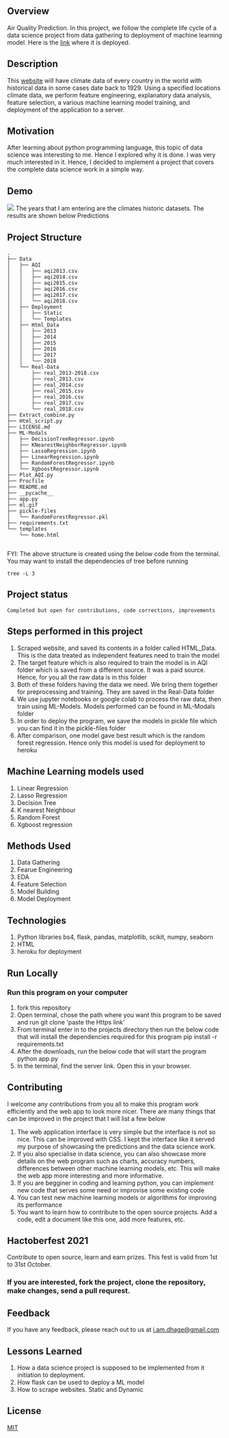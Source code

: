 ## Overview
Air Quality Prediction. In this project, we follow the complete life cycle of a data science project from data gathering to deployment of machine learning model. Here is the [link](https://air-prediction.herokuapp.com) where it is deployed. 

## Description
This [website](https://en.tutiempo.net/climate) will have climate data of every country in the world with historical data in some cases date back to 1929. Using a specified locations climate data, we perform feature engineering, explanatory data analysis, feature selection, a various machine learning model training, and deployment of the application to a server. 


## Motivation
After learning about python programming language, this topic of data science was interesting to me. Hence I explored why it is done. I was very much interested in it. Hence, I decided to implement a project that covers the complete data science work in a simple way. 

## Demo
![](ml.gif)
The years that I am entering are the climates historic datasets. The results are shown below Predictions

## Project Structure
```
.
├── Data
│   ├── AQI
│   │   ├── aqi2013.csv
│   │   ├── aqi2014.csv
│   │   ├── aqi2015.csv
│   │   ├── aqi2016.csv
│   │   ├── aqi2017.csv
│   │   └── aqi2018.csv
│   ├── Deployment
│   │   ├── Static
│   │   └── Templates
│   ├── Html_Data
│   │   ├── 2013
│   │   ├── 2014
│   │   ├── 2015
│   │   ├── 2016
│   │   ├── 2017
│   │   └── 2018
│   └── Real-Data
│       ├── real_2013-2018.csv
│       ├── real_2013.csv
│       ├── real_2014.csv
│       ├── real_2015.csv
│       ├── real_2016.csv
│       ├── real_2017.csv
│       └── real_2018.csv
├── Extract_combine.py
├── Html_script.py
├── LICENSE.md
├── ML-Modals
│   ├── DecisionTreeRegressor.ipynb
│   ├── KNearestNeighborRegressor.ipynb
│   ├── LassoRegression.ipynb
│   ├── LinearRegression.ipynb
│   ├── RandomForestRegressor.ipynb
│   └── XgboostRegressor.ipynb
├── Plot_AQI.py
├── Procfile
├── README.md
├── __pycache__
├── app.py
├── ml.gif
├── pickle-files
│   └── RandomForestRegressor.pkl
├── requirements.txt
└── templates
    └── home.html


```
FYI: The above structure is created using the below code from the terminal. You may want to install the dependencies of tree before running
```
tree -L 3

```

## Project status
    Completed but open for contributions, code corrections, improvements
## Steps performed in this project
1. Scraped website, and saved its contents in a folder called HTML_Data. This is the data treated as independent features need to train the model
2. The target feature which is also required to train the model is in AQI folder which is saved from a different source. It was a paid source. Hence, for you all the raw data is in this folder
3. Both of these folders having the data we need. We bring them together for preprocessing and training. They are saved in the Real-Data folder
4. We use jupyter notebooks or google colab to process the raw data, then train using ML-Models. Models performed can be found in ML-Modals folder
5. In order to deploy the program, we save the models in pickle file which you can find it in the pickle-files folder
6. After comparison, one model gave best result which is the random forest regression. Hence only this model is used for deployment to heroku

## Machine Learning models used
1. Linear Regression
2. Lasso Regression
3. Decision Tree 
4. K nearest Neighbour
5. Random Forest 
6. Xgboost regression

## Methods Used
1. Data Gathering
2. Fearue Engineering
3. EDA
4. Feature Selection
5. Model Building
6. Model Deployment

## Technologies 
1. Python libraries bs4, flask, pandas, matplotlib, scikit, numpy, seaborn
2. HTML
3. heroku for deployment

## Run Locally
### Run this program on your computer
1. fork this repository
2. Open terminal, chose the path where you want this program to be saved and run 
  git clone 'paste the Https link'
3. From terminal enter in to the projects directory then run the below code that will install the dependencies required for this program
  pip install -r requirements.txt
4. After the downloads, run the below code that will start the program
  python app.py
5. In the terminal, find the server link. Open this in your browser. 

## Contributing

I welcome any contributions from you all to make this program work efficiently and the web app to look more nicer. There are many things that can be improved in the project that I will list a few below
1. The web application interface is very simple but the interface is not so nice. This can be improved with CSS. I kept the interface like it served my purpose of showcasing the predictions and the data science work. 
2. If you also specialise in data science, you can also showcase more details on the web program such as charts, accuracy numbers, differences between other machine learning models, etc. This will make the web app more interesting and more informative. 
3. If you are begginer in coding and learning python, you can implement new code that serves some need or improvise some existing code 
4. You can test new machine learning models or algorithms for improving its performance
5. You want to learn how to contribute to the open source projects. Add a code, edit a document like this one, add more features, etc. 

## Hactoberfest 2021

Contribute to open source, learn and earn prizes. This fest is valid from 1st to 31st October. 


### If you are interested, fork the project, clone the repository, make changes, send a pull requrest. 


## Feedback

If you have any feedback, please reach out to us at i.am.dhage@gmail.com
  

## Lessons Learned

1. How a data science project is supposed to be implemented from it initiation to deployment.
2. How flask can be used to deploy a ML model
3. How to scrape websites. Static and Dynamic


## License
[MIT](https://github.com/anildhage/Air-Quality-Data-Science/blob/master/LICENSE.md)




